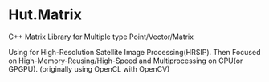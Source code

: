 Hut.Matrix
==========

C++ Matrix Library for Multiple type Point/Vector/Matrix

Using for High-Resolution Satellite Image Processing(HRSIP).
Then Focused on High-Memory-Reusing/High-Speed and Multiprocessing on CPU(or GPGPU).
(originally using OpenCL with OpenCV)

